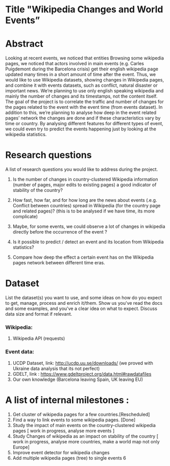 # Title "Wikipedia Changes and World Events”

# Abstract

Looking at recent events, we noticed that entities 
Browsing some wikipedia pages, we noticed that actors involved in main events (e.g. Carles Puigdemont during the Barcelona crisis) get their english wikipedia page updated many times in a short amount of time after the event. Thus, we would like to use Wikipedia datasets, showing changes in Wikipedia pages, and combine it with events datasets, such as conflict, natural disaster or important news. We’re planning to use only english speaking wikipedia and mainly the number of changes and its timestamps, not the content itself. The goal of the project is to correlate the traffic and number of changes for the pages related to the event with the event time (from events dataset). In addition to this, we’re planning to analyse how deep in the event related pages’ network the changes are done and if these characteristics vary by time or country. By analysing different features for different types of event, we could even try to predict the events happening just by looking at the wikipedia statistics. 

# Research questions
A list of research questions you would like to address during the project. 

1. Is the number of changes in country-clustered Wikipedia information (number of pages, major edits to existing pages) a good indicator of stability of the country? 

2. How fast, how far, and for how long are the news about events (.e.g. Conflict between countries) spread in Wikipedia (for the country page and related pages)?
(this is to be analysed if we have time, its more complicate)

3. Maybe, for some events, we could observe a lot of changes in wikipedia directly before the occurrence of the event ?

4. Is it possible to predict / detect an event and its location from Wikipedia statistics?

5. Compare how deep the effect a certain event has on the Wikipedia pages network between different time eras.

# Dataset
List the dataset(s) you want to use, and some ideas on how do you expect to get, manage, process and enrich it/them. Show us you've read the docs and some examples, and you've a clear idea on what to expect. Discuss data size and format if relevant.

### Wikipedia:
1. Wikipedia API (requests)

### Event data:
1. UCDP Dataset, link: http://ucdp.uu.se/downloads/ (we proved with Ukraine data analysis that its not perfect)
2. GDELT, link : https://www.gdeltproject.org/data.html#rawdatafiles
3. Our own knowledge (Barcelona leaving Spain, UK leaving EU)

# A list of internal milestones :

1. Get cluster of wikipedia pages for a few countries.[Rescheduled]
2. Find a way to link events to some wikipedia pages.  [Done]
3. Study the impact of main events on the country-clustered wikipedia pages [ work in progress, analyse more events ]
4. Study Changes of wikipedia as an impact on stability of the country [ work in progress, analyse more countries, make a world map not only Europe]
4. Improve event detector for wikipedia changes
5. Add multiple wikipedia pages (tree) to single events
6
